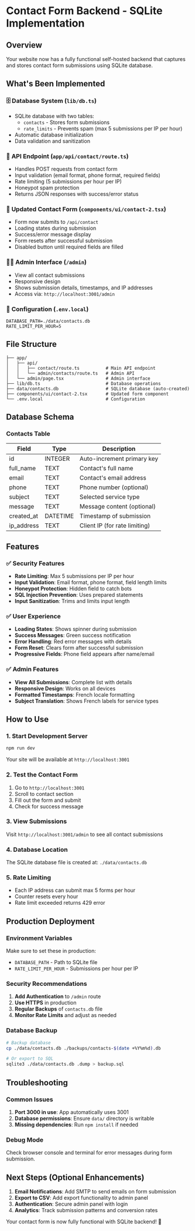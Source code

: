 # Contact Form Backend - SQLite Implementation

## Overview
Your website now has a fully functional self-hosted backend that captures and stores contact form submissions using SQLite database.

## What's Been Implemented

### 🗄️ **Database System** (`lib/db.ts`)
- SQLite database with two tables:
  - `contacts` - Stores form submissions
  - `rate_limits` - Prevents spam (max 5 submissions per IP per hour)
- Automatic database initialization
- Data validation and sanitization

### 🚀 **API Endpoint** (`app/api/contact/route.ts`)
- Handles POST requests from contact form
- Input validation (email format, phone format, required fields)
- Rate limiting (5 submissions per hour per IP)
- Honeypot spam protection
- Returns JSON responses with success/error status

### 📝 **Updated Contact Form** (`components/ui/contact-2.tsx`)
- Form now submits to `/api/contact`
- Loading states during submission
- Success/error message display
- Form resets after successful submission
- Disabled button until required fields are filled

### 👨‍💼 **Admin Interface** (`/admin`)
- View all contact submissions
- Responsive design
- Shows submission details, timestamps, and IP addresses
- Access via: `http://localhost:3001/admin`

### 🔧 **Configuration** (`.env.local`)
```
DATABASE_PATH=./data/contacts.db
RATE_LIMIT_PER_HOUR=5
```

## File Structure
```
├── app/
│   ├── api/
│   │   ├── contact/route.ts          # Main API endpoint
│   │   └── admin/contacts/route.ts   # Admin API
│   └── admin/page.tsx                # Admin interface
├── lib/db.ts                         # Database operations
├── data/contacts.db                  # SQLite database (auto-created)
├── components/ui/contact-2.tsx       # Updated form component
└── .env.local                        # Configuration
```

## Database Schema

### Contacts Table
| Field      | Type     | Description                    |
|------------|----------|--------------------------------|
| id         | INTEGER  | Auto-increment primary key     |
| full_name  | TEXT     | Contact's full name            |
| email      | TEXT     | Contact's email address        |
| phone      | TEXT     | Phone number (optional)        |
| subject    | TEXT     | Selected service type          |
| message    | TEXT     | Message content (optional)     |
| created_at | DATETIME | Timestamp of submission        |
| ip_address | TEXT     | Client IP (for rate limiting)  |

## Features

### ✅ **Security Features**
- **Rate Limiting**: Max 5 submissions per IP per hour
- **Input Validation**: Email format, phone format, field length limits
- **Honeypot Protection**: Hidden field to catch bots
- **SQL Injection Prevention**: Uses prepared statements
- **Input Sanitization**: Trims and limits input length

### ✅ **User Experience**
- **Loading States**: Shows spinner during submission
- **Success Messages**: Green success notification
- **Error Handling**: Red error messages with details
- **Form Reset**: Clears form after successful submission
- **Progressive Fields**: Phone field appears after name/email

### ✅ **Admin Features**
- **View All Submissions**: Complete list with details
- **Responsive Design**: Works on all devices
- **Formatted Timestamps**: French locale formatting
- **Subject Translation**: Shows French labels for service types

## How to Use

### 1. **Start Development Server**
```bash
npm run dev
```
Your site will be available at `http://localhost:3001`

### 2. **Test the Contact Form**
1. Go to `http://localhost:3001` 
2. Scroll to contact section
3. Fill out the form and submit
4. Check for success message

### 3. **View Submissions**
Visit `http://localhost:3001/admin` to see all contact submissions

### 4. **Database Location**
The SQLite database file is created at: `./data/contacts.db`

### 5. **Rate Limiting**
- Each IP address can submit max 5 forms per hour
- Counter resets every hour
- Rate limit exceeded returns 429 error

## Production Deployment

### Environment Variables
Make sure to set these in production:
- `DATABASE_PATH` - Path to SQLite file
- `RATE_LIMIT_PER_HOUR` - Submissions per hour per IP

### Security Recommendations
1. **Add Authentication** to `/admin` route
2. **Use HTTPS** in production
3. **Regular Backups** of `contacts.db` file
4. **Monitor Rate Limits** and adjust as needed

### Database Backup
```bash
# Backup database
cp ./data/contacts.db ./backups/contacts-$(date +%Y%m%d).db

# Or export to SQL
sqlite3 ./data/contacts.db .dump > backup.sql
```

## Troubleshooting

### Common Issues
1. **Port 3000 in use**: App automatically uses 3001
2. **Database permissions**: Ensure `data/` directory is writable
3. **Missing dependencies**: Run `npm install` if needed

### Debug Mode
Check browser console and terminal for error messages during form submission.

## Next Steps (Optional Enhancements)

1. **Email Notifications**: Add SMTP to send emails on form submission
2. **Export to CSV**: Add export functionality to admin panel  
3. **Authentication**: Secure admin panel with login
4. **Analytics**: Track submission patterns and conversion rates

Your contact form is now fully functional with SQLite backend! 🎉